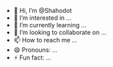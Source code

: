 - 👋 Hi, I’m @Shahodot
- 👀 I’m interested in ...
- 🌱 I’m currently learning ...
- 💞️ I’m looking to collaborate on ...
- 📫 How to reach me ...
- 😄 Pronouns: ...
- ⚡ Fun fact: ...

<!---
Shahodot/Shahodot is a ✨ special ✨ repository because its `README.md` (this file) appears on your GitHub profile.
You can click the Preview link to take a look at your changes.
--->
